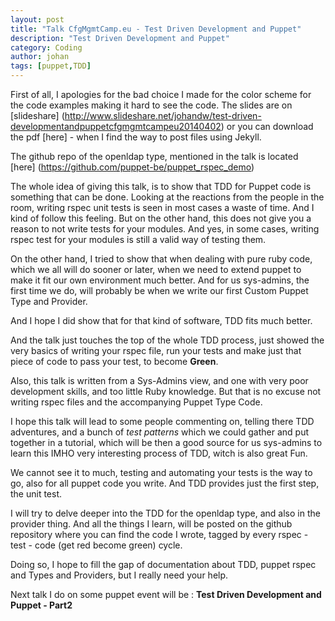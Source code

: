 ```yaml
---
layout: post
title: "Talk CfgMgmtCamp.eu - Test Driven Development and Puppet"
description: "Test Driven Development and Puppet"
category: Coding
author: johan
tags: [puppet,TDD]
---
```


First of all, I apologies for the bad choice I made for the color scheme for the code examples making it hard to see the code. The slides are on [slideshare] (http://www.slideshare.net/johandw/test-driven-developmentandpuppetcfgmgmtcampeu20140402) or you can download the pdf [here] - when I find the way to post files using Jekyll.

The github repo of the openldap type, mentioned in the talk is located [here] (https://github.com/puppet-be/puppet_rspec_demo)
<!--more-->
The whole idea of giving this talk, is to show that TDD for Puppet code is something that can be done.  Looking at the reactions from the people in the room, writing rspec unit tests is seen in most cases a waste of time. And I kind of follow this feeling.  But on the other hand, this does not give you a reason to not write tests for your modules.  And yes, in some cases, writing rspec test for your modules is still a valid way of testing them.

On the other hand, I tried to show that when dealing with pure ruby code, which we all will do sooner or later, when we need to extend puppet to make it fit our own environment much better.  And for us sys-admins, the first time we do, will probably be when we write our first Custom Puppet Type and Provider.

And I hope I did show that for that kind of software, TDD fits much better.

And the talk just touches the top of the whole TDD process, just showed the very basics of writing your rspec file, run your tests and make just that piece of code to pass your test, to become **Green**.

Also, this talk is written from a Sys-Admins view, and one with very poor development skills, and too little Ruby knowledge.  But that is no excuse not writing  rspec files and the accompanying Puppet Type Code.

I hope this talk will lead to some people commenting on, telling there TDD adventures, and a bunch of *test patterns* which we could gather and put together in a tutorial, which will be then a good source for us sys-admins to learn this IMHO very interesting process of TDD, witch is also great Fun.

We cannot see it to much, testing and automating your tests is the way to go, also for all puppet code you write. And TDD provides just the first step, the unit test.

I will try to delve deeper into the TDD for the openldap type, and also in the provider thing.  And all the things I learn, will be posted on the github repository where you can find the code I wrote, tagged by every  rspec - test - code (get red become green) cycle.

Doing so, I hope to fill the gap of documentation about TDD, puppet rspec and Types and Providers, but I really need your help.

Next talk I do on some puppet event will be : **Test Driven Development and Puppet - Part2**

